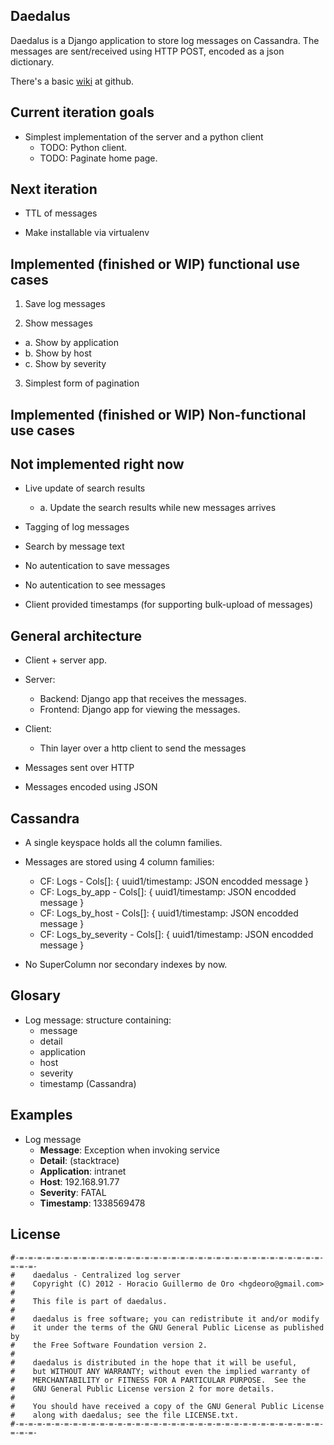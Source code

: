 Daedalus
----------------------------------------

Daedalus is a Django application to store log messages on Cassandra.
The messages are sent/received using HTTP POST, encoded as a json dictionary.

There's a basic [wiki](https://github.com/hgdeoro/daedalus/wiki) at github.


Current iteration goals
----------------------------------------

* Simplest implementation of the server and a python client
  - TODO: Python client.
  - TODO: Paginate home page.


Next iteration
----------------------------------------

* TTL of messages

* Make installable via virtualenv


Implemented (finished or WIP) functional use cases
----------------------------------------

1. Save log messages

2. Show messages
  - a. Show by application
  - b. Show by host
  - c. Show by severity

3. Simplest form of pagination


Implemented (finished or WIP) Non-functional use cases
----------------------------------------


Not implemented right now
----------------------------------------

* Live update of search results
  - a. Update the search results while new messages arrives

* Tagging of log messages

* Search by message text

* No autentication to save messages

* No autentication to see messages

* Client provided timestamps (for supporting bulk-upload of messages)



General architecture
----------------------------------------

* Client + server app.

* Server:
  - Backend: Django app that receives the messages.
  - Frontend: Django app for viewing the messages.

* Client:
  - Thin layer over a http client to send the messages

* Messages sent over HTTP

* Messages encoded using JSON



Cassandra
----------------------------------------

* A single keyspace holds all the column families.

* Messages are stored using 4 column families:
  - CF: Logs - Cols[]: { uuid1/timestamp: JSON encodded message }
  - CF: Logs\_by\_app - Cols[]: { uuid1/timestamp: JSON encodded message }
  - CF: Logs\_by\_host - Cols[]: { uuid1/timestamp: JSON encodded message }
  - CF: Logs\_by\_severity - Cols[]: { uuid1/timestamp: JSON encodded message }

* No SuperColumn nor secondary indexes by now.


Glosary
----------------------------------------

* Log message: structure containing:
  - message
  - detail
  - application
  - host
  - severity
  - timestamp (Cassandra)



Examples
----------------------------------------

* Log message
  - **Message**: Exception when invoking service
  - **Detail**: (stacktrace)
  - **Application**: intranet
  - **Host**: 192.168.91.77
  - **Severity**: FATAL
  - **Timestamp**: 1338569478



License
----------------------------------------

    #-=-=-=-=-=-=-=-=-=-=-=-=-=-=-=-=-=-=-=-=-=-=-=-=-=-=-=-=-=-=-=-=-=-=-=-=-=-
    #    daedalus - Centralized log server
    #    Copyright (C) 2012 - Horacio Guillermo de Oro <hgdeoro@gmail.com>
    #
    #    This file is part of daedalus.
    #
    #    daedalus is free software; you can redistribute it and/or modify
    #    it under the terms of the GNU General Public License as published by
    #    the Free Software Foundation version 2.
    #
    #    daedalus is distributed in the hope that it will be useful,
    #    but WITHOUT ANY WARRANTY; without even the implied warranty of
    #    MERCHANTABILITY or FITNESS FOR A PARTICULAR PURPOSE.  See the
    #    GNU General Public License version 2 for more details.
    #
    #    You should have received a copy of the GNU General Public License
    #    along with daedalus; see the file LICENSE.txt.
    #-=-=-=-=-=-=-=-=-=-=-=-=-=-=-=-=-=-=-=-=-=-=-=-=-=-=-=-=-=-=-=-=-=-=-=-=-=-

